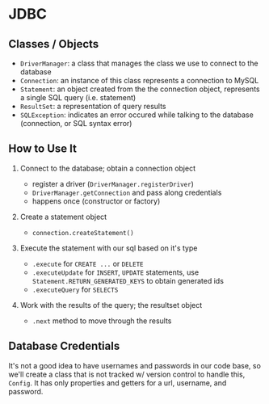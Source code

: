 # JDBC

## Classes / Objects

- `DriverManager`: a class that manages the class we use to connect to the
  database
- `Connection`: an instance of this class represents a connection to MySQL
- `Statement`: an object created from the the connection object, represents a
  single SQL query (i.e. statement)
- `ResultSet`: a representation of query results
- `SQLException`: indicates an error occured while talking to the database
  (connection, or SQL syntax error)

## How to Use It

1. Connect to the database; obtain a connection object

    - register a driver (`DriverManager.registerDriver`)
    - `DriverManager.getConnection` and pass along credentials
    - happens once (constructor or factory)

1. Create a statement object

    - `connection.createStatement()`

1. Execute the statement with our sql based on it's type

    - `.execute` for `CREATE ...` or `DELETE`
    - `.executeUpdate` for `INSERT`, `UPDATE` statements, use
      `Statement.RETURN_GENERATED_KEYS` to obtain generated ids
    - `.executeQuery` for `SELECTS`

1. Work with the results of the query; the resultset object

    - `.next` method to move through the results

## Database Credentials

It's not a good idea to have usernames and passwords in our code base, so we'll
create a class that is not tracked w/ version control to handle this, `Config`.
It has only properties and getters for a url, username, and password.
